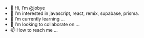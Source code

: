 - 👋 Hi, I’m @jobye
- 👀 I’m interested in javascript, react, remix, supabase, prisma. 
- 🌱 I’m currently learning ...
- 💞️ I’m looking to collaborate on ...
- 📫 How to reach me ...

<!---
jobye/jobye is a ✨ special ✨ repository because its `README.md` (this file) appears on your GitHub profile.
You can click the Preview link to take a look at your changes.
--->
